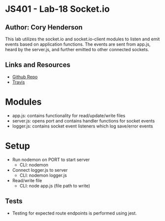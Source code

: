 # JS401 - Lab-18 Socket.io
## Author: Cory Henderson
This lab utilizes the socket.io and socket.io-client modules to listen and emit events based on application functions. The events are sent from app.js, heard by the server.js, and further emitted to other connected sockets.

## Links and Resources
- [Github Repo](https://github.com/401-advanced-javascript-1/lab-13-bearerAuth/tree/submission)
- [Travis](https://www.travis-ci.com/401-advanced-javascript-1/lab-13-bearerAuth)

# Modules
- app.js: contains functionality for read/update/write files
- server.js: opens port and contains handler functions for socket events
- logger.js: contains socket event listeners which log save/error events

# Setup
- Run nodemon on PORT to start server
    - CLI: nodemon
- Connect logger.js to server
    - CLI: nodemon logger.js
- Read/write file
    - CLI: node app.js (file path to write)

## Tests
- Testing for expected route endpoints is performed using jest.